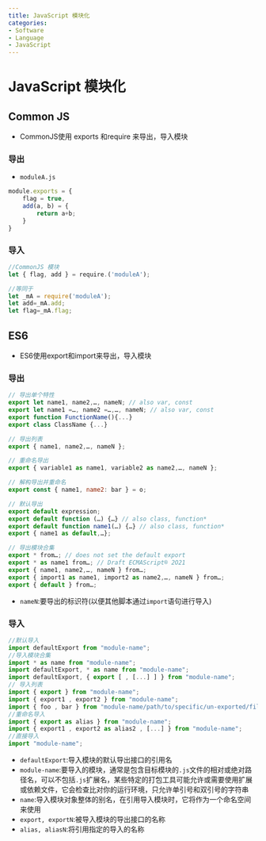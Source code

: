 ```yaml
---
title: JavaScript 模块化
categories:
- Software
- Language
- JavaScript
---
```

# JavaScript 模块化

## Common JS

- CommonJS使用 exports 和require 来导出，导入模块

### 导出

- `moduleA.js`

```js
module.exports = {
    flag = true,
    add(a, b) = {
        return a+b;
    }
}
```

### 导入

```javascript
//CommonJS 模块
let { flag, add } = require.('moduleA');

//等同于
let _mA = require('moduleA');
let add=_mA.add;
let flag=_mA.flag;
```

## ES6

- ES6使用export和import来导出，导入模块

### 导出

```js
// 导出单个特性
export let name1, name2,…, nameN; // also var, const
export let name1 =…, name2 =…,…, nameN; // also var, const
export function FunctionName(){...}
export class ClassName {...}

// 导出列表
export { name1, name2,…, nameN };

// 重命名导出
export { variable1 as name1, variable2 as name2,…, nameN };

// 解构导出并重命名
export const { name1, name2: bar } = o;

// 默认导出
export default expression;
export default function (…) {…} // also class, function*
export default function name1(…) {…} // also class, function*
export { name1 as default,…};

// 导出模块合集
export * from…; // does not set the default export
export * as name1 from…; // Draft ECMAScript® 2O21
export { name1, name2,…, nameN } from…;
export { import1 as name1, import2 as name2,…, nameN } from…;
export { default } from…;
```

- `nameN`:要导出的标识符(以便其他脚本通过`import`语句进行导入)

### 导入

```js
//默认导入
import defaultExport from "module-name";
//导入模块合集
import * as name from "module-name";
import defaultExport, * as name from "module-name";
import defaultExport, { export [ , [...] ] } from "module-name";
// 导入列表
import { export } from "module-name";
import { export1 , export2 } from "module-name";
import { foo , bar } from "module-name/path/to/specific/un-exported/file";
//重命名导入
import { export as alias } from "module-name";
import { export1 , export2 as alias2 , [...] } from "module-name";
//直接导入
import "module-name";
```

- `defaultExport`:导入模块的默认导出接口的引用名
- `module-name`:要导入的模块，通常是包含目标模块的`.js`文件的相对或绝对路径名，可以不包括`.js`扩展名，某些特定的打包工具可能允许或需要使用扩展或依赖文件，它会检查比对你的运行环境，只允许单引号和双引号的字符串
- `name`:导入模块对象整体的别名，在引用导入模块时，它将作为一个命名空间来使用
- `export, exportN`:被导入模块的导出接口的名称
- `alias, aliasN`:将引用指定的导入的名称